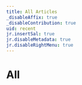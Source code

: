 ```yaml
---
title: All Articles
_disableAffix: true
_disableContribution: true
uid: recent
jr.insertSal: true
jr.disableMetadata: true
jr.disableRightMenu: true
---
```


# All